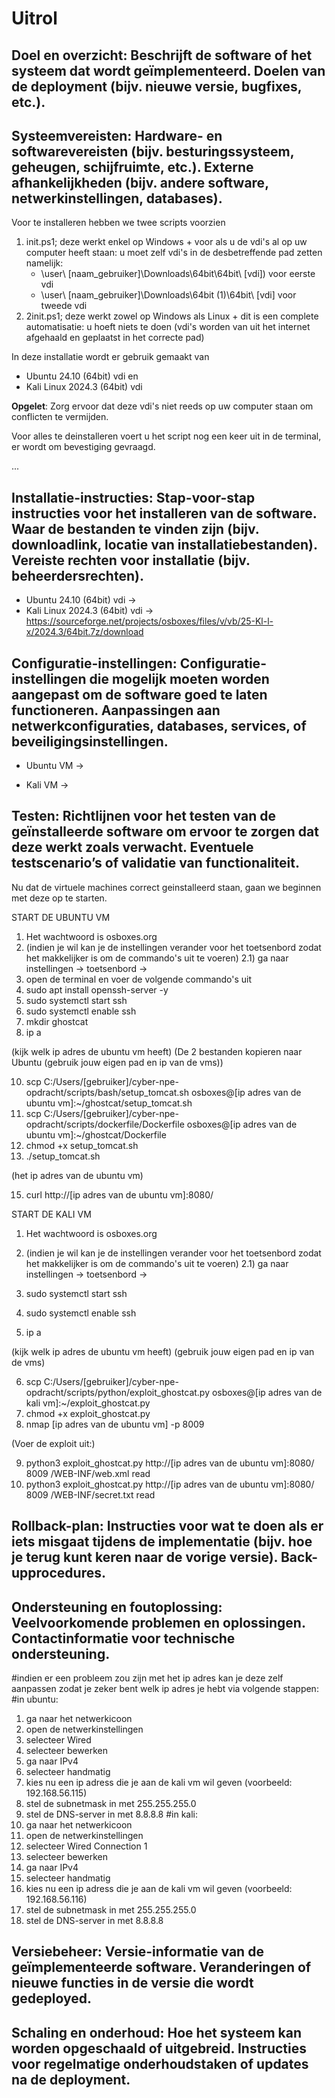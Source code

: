 # Uitrol

## Doel en overzicht: Beschrijft de software of het systeem dat wordt geïmplementeerd. Doelen van de deployment (bijv. nieuwe versie, bugfixes, etc.).

## Systeemvereisten: Hardware- en softwarevereisten (bijv. besturingssysteem, geheugen, schijfruimte, etc.). Externe afhankelijkheden (bijv. andere software, netwerkinstellingen, databases).

Voor te installeren hebben we twee scripts voorzien

1. init.ps1; deze werkt enkel op Windows + voor als u de vdi's al op uw computer heeft staan: u moet zelf vdi's in de desbetreffende pad zetten namelijk:
   - \user\ [naam_gebruiker]\Downloads\64bit\64bit\ [vdi]) voor eerste vdi
   - \user\ [naam_gebruiker]\Downloads\64bit (1)\64bit\ [vdi] voor tweede vdi
2. 2init.ps1; deze werkt zowel op Windows als Linux + dit is een complete automatisatie: u hoeft niets te doen (vdi's worden van uit het internet afgehaald en geplaatst in het correcte pad)

In deze installatie wordt er gebruik gemaakt van

- Ubuntu 24.10 (64bit) vdi en
- Kali Linux 2024.3 (64bit) vdi

**Opgelet**: Zorg ervoor dat deze vdi's niet reeds op uw computer staan om conflicten te vermijden. 

Voor alles te deinstalleren voert u het script nog een keer uit in de terminal, er wordt om bevestiging gevraagd.

...

## Installatie-instructies: Stap-voor-stap instructies voor het installeren van de software. Waar de bestanden te vinden zijn (bijv. downloadlink, locatie van installatiebestanden). Vereiste rechten voor installatie (bijv. beheerdersrechten).

- Ubuntu 24.10 (64bit) vdi -> 
- Kali Linux 2024.3 (64bit) vdi -> https://sourceforge.net/projects/osboxes/files/v/vb/25-Kl-l-x/2024.3/64bit.7z/download

## Configuratie-instellingen: Configuratie-instellingen die mogelijk moeten worden aangepast om de software goed te laten functioneren. Aanpassingen aan netwerkconfiguraties, databases, services, of beveiligingsinstellingen.

- Ubuntu VM ->

- Kali VM ->

## Testen: Richtlijnen voor het testen van de geïnstalleerde software om ervoor te zorgen dat deze werkt zoals verwacht. Eventuele testscenario’s of validatie van functionaliteit.

Nu dat de virtuele machines correct geinstalleerd staan, gaan we beginnen met deze op te starten.

START DE UBUNTU VM
1) Het wachtwoord is osboxes.org
2) (indien je wil kan je de instellingen verander voor het toetsenbord zodat het makkelijker is om de commando's uit te voeren)
      2.1) ga naar instellingen -> toetsenbord -> 
3) open de terminal en voer de volgende commando's uit
4) sudo apt install openssh-server -y
5) sudo systemctl start ssh
6) sudo systemctl enable ssh
7) mkdir ghostcat
8) ip a

(kijk welk ip adres de ubuntu vm heeft)
(De 2 bestanden kopieren naar Ubuntu (gebruik jouw eigen pad en ip van de vms))

10) scp C:/Users/[gebruiker]/cyber-npe-opdracht/scripts/bash/setup_tomcat.sh osboxes@[ip adres van de ubuntu vm]:~/ghostcat/setup_tomcat.sh
11) scp C:/Users/[gebruiker]/cyber-npe-opdracht/scripts/dockerfile/Dockerfile osboxes@[ip adres van de ubuntu vm]:~/ghostcat/Dockerfile
12) chmod +x  setup_tomcat.sh
13) ./setup_tomcat.sh
    
(het ip adres van de ubuntu vm)

15) curl http://[ip adres van de ubuntu vm]:8080/

START DE KALI VM
1) Het wachtwoord is osboxes.org
2) (indien je wil kan je de instellingen verander voor het toetsenbord zodat het makkelijker is om de commando's uit te voeren)
      2.1) ga naar instellingen -> toetsenbord -> 

3) sudo systemctl start ssh
4) sudo systemctl enable ssh
5) ip a

(kijk welk ip adres de ubuntu vm heeft)
(gebruik jouw eigen pad en ip van de vms)

6) scp C:/Users/[gebruiker]/cyber-npe-opdracht/scripts/python/exploit_ghostcat.py osboxes@[ip adres van de kali vm]:~/exploit_ghostcat.py
7) chmod +x exploit_ghostcat.py
8) nmap [ip adres van de ubuntu vm] -p 8009

(Voer de exploit uit:)

9) python3 exploit_ghostcat.py http://[ip adres van de ubuntu vm]:8080/ 8009 /WEB-INF/web.xml read
10) python3 exploit_ghostcat.py http://[ip adres van de ubuntu vm]:8080/ 8009 /WEB-INF/secret.txt read

## Rollback-plan: Instructies voor wat te doen als er iets misgaat tijdens de implementatie (bijv. hoe je terug kunt keren naar de vorige versie). Back-upprocedures.

## Ondersteuning en foutoplossing: Veelvoorkomende problemen en oplossingen. Contactinformatie voor technische ondersteuning.

#indien er een probleem zou zijn met het ip adres kan je deze zelf aanpassen zodat je zeker bent welk ip adres je hebt via volgende stappen:
#in ubuntu:
   1) ga naar het netwerkicoon
   2) open de netwerkinstellingen
   3) selecteer Wired
   4) selecteer bewerken
   5) ga naar IPv4
   6) selecteer handmatig
   7) kies nu een ip adress die je aan de kali vm wil geven (voorbeeld: 192.168.56.115)
   8) stel de subnetmask in met 255.255.255.0
   9) stel de DNS-server in met 8.8.8.8 
#in kali:
   1) ga naar het netwerkicoon
   2) open de netwerkinstellingen
   3) selecteer Wired Connection 1
   4) selecteer bewerken
   5) ga naar IPv4
   6) selecteer handmatig
   7) kies nu een ip adress die je aan de kali vm wil geven (voorbeeld: 192.168.56.116)
   8) stel de subnetmask in met 255.255.255.0
   9) stel de DNS-server in met 8.8.8.8 
## Versiebeheer: Versie-informatie van de geïmplementeerde software. Veranderingen of nieuwe functies in de versie die wordt gedeployed.

## Schaling en onderhoud: Hoe het systeem kan worden opgeschaald of uitgebreid. Instructies voor regelmatige onderhoudstaken of updates na de deployment.
